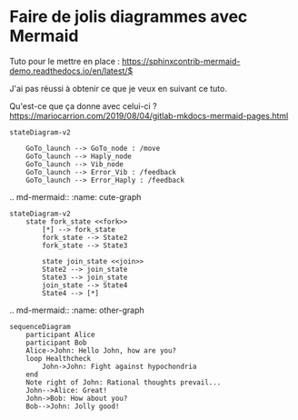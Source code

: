 # Faire de jolis diagrammes avec Mermaid

Tuto pour le mettre en place : https://sphinxcontrib-mermaid-demo.readthedocs.io/en/latest/$

J'ai pas réussi à obtenir ce que je veux en suivant ce tuto.

Qu'est-ce que ça donne avec celui-ci ? https://mariocarrion.com/2019/08/04/gitlab-mkdocs-mermaid-pages.html

```mermaid
stateDiagram-v2

    GoTo_launch --> GoTo_node : /move
    GoTo_launch --> Haply_node
    GoTo_launch --> Vib_node
    GoTo_launch --> Error_Vib : /feedback
    GoTo_launch --> Error_Haply : /feedback
```

.. md-mermaid::
    :name: cute-graph

    stateDiagram-v2
        state fork_state <<fork>>
            [*] --> fork_state
            fork_state --> State2
            fork_state --> State3

            state join_state <<join>>
            State2 --> join_state
            State3 --> join_state
            join_state --> State4
            State4 --> [*]

.. md-mermaid::
    :name: other-graph
    
    sequenceDiagram
        participant Alice
        participant Bob
        Alice->John: Hello John, how are you?
        loop Healthcheck
            John->John: Fight against hypochondria
        end
        Note right of John: Rational thoughts prevail...
        John-->Alice: Great!
        John->Bob: How about you?
        Bob-->John: Jolly good!

